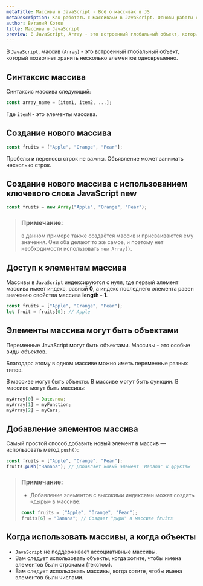 ```yaml
---
metaTitle: Массивы в JavaScript - Всё о массивах в JS
metaDescription: Как работать с массивами в JavaScript. Основы работы с массивами (Array) и что это такое | База знаний PurpleSchool
author: Виталий Котов
title: Массивы в JavaScript
preview: В JavaScript, Array - это встроенный глобальный объект, который позволяет хранить несколько элементов одновременно...
---
```


В `JavaScript`, массив (`Array`) - это встроенный глобальный объект, который позволяет хранить несколько элементов одновременно.

## Синтаксис массива

Синтаксис массива следующий:

```javascript
const array_name = [item1, item2, ...];      
```

Где `itemN` - это элементы массива.

## Создание нового массива

```javascript
const fruits = ["Apple", "Orange", "Pear"];
```

Пробелы и переносы строк не важны. Объявление может занимать несколько строк.

## Создание нового массива с использованием ключевого слова JavaScript new

```javascript
const fruits = new Array("Apple", "Orange", "Pear");
```

> ### **Примечание:**
>
> в данном примере также создаётся массив и присваиваются ему значения. Они оба делают то же самое, и поэтому нет необходимости использовать `new Array()`.

## Доступ к элементам массива

Массивы в `JavaScript` индексируются с нуля, где первый элемент массива имеет индекс, равный **0**, а индекс последнего элемента равен значению свойства массива **length - 1**.

```javascript
const fruits = ["Apple", "Orange", "Pear"];
let fruit = fruits[0]; // Apple
```

## Элементы массива могут быть объектами

Переменные JavaScript могут быть объектами. Массивы - это особые виды объектов.

Благодаря этому в одном массиве можно иметь переменные разных типов.

В массиве могут быть объекты. В массиве могут быть функции. В массиве могут быть массивы:

```javascript
myArray[0] = Date.now;
myArray[1] = myFunction;
myArray[2] = myCars;
```

## Добавление элементов массива

Самый простой способ добавить новый элемент в массив — использовать метод `push()`:

```javascript
const fruits = ["Apple", "Orange", "Pear"];
fruits.push("Banana"); // Добавляет новый элемент 'Banana' к фруктам
```

> ### **Примечание:**
>
> - Добавление элементов с высокими индексами может создать «дыры» в массиве:
>
> ```javascript
> const fruits = ["Apple", "Orange", "Pear"];
> fruits[6] = "Banana"; // Создает "дыры" в массиве fruits
> ```

## Когда использовать массивы, а когда объекты

- `JavaScript` не поддерживает ассоциативные массивы.
- Вам следует использовать объекты, когда хотите, чтобы имена элементов были строками (текстом).
- Вам следует использовать массивы, когда хотите, чтобы имена элементов были числами.
